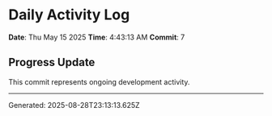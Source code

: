 # Daily Activity Log

**Date**: Thu May 15 2025
**Time**: 4:43:13 AM
**Commit**: 7

## Progress Update

This commit represents ongoing development activity.

---
Generated: 2025-08-28T23:13:13.625Z
